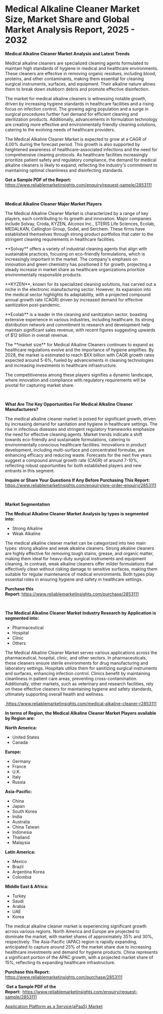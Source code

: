 <p><h1>Medical Alkaline Cleaner Market Size, Market Share and Global Market Analysis Report, 2025 - 2032</h1></p><p><strong>Medical Alkaline Cleaner Market Analysis and Latest Trends</strong></p>
<p><p>Medical alkaline cleaners are specialized cleaning agents formulated to maintain high standards of hygiene in medical and healthcare environments. These cleaners are effective in removing organic residues, including blood, proteins, and other contaminants, making them essential for cleaning surgical instruments, surfaces, and equipment. Their alkaline nature allows them to break down stubborn debris and promote effective disinfection.</p><p>The market for medical alkaline cleaners is witnessing notable growth, driven by increasing hygiene standards in healthcare facilities and a rising focus on infection control. The growing aging population and a surge in surgical procedures further fuel demand for efficient cleaning and sterilization products. Additionally, advancements in formulation technology are creating more effective and environmentally friendly cleaning solutions, catering to the evolving needs of healthcare providers.</p><p>The Medical Alkaline Cleaner Market is expected to grow at a CAGR of 4.00% during the forecast period. This growth is also supported by heightened awareness of healthcare-associated infections and the need for comprehensive cleaning protocols. As healthcare facilities increasingly prioritize patient safety and regulatory compliance, the demand for medical alkaline cleaners is likely to expand, reflecting the industry's commitment to maintaining optimal cleanliness and disinfecting standards.</p></p>
<p><strong>Get a Sample PDF of the Report:&nbsp;</strong> <a href="https://www.reliablemarketinsights.com/enquiry/request-sample/2853111?utm_campaign=3321&utm_medium=2&utm_source=Github&utm_content=ia&utm_term=11032025&utm_id=medical-alkaline-cleaner">https://www.reliablemarketinsights.com/enquiry/request-sample/2853111</a></p>
<p>&nbsp;</p>
<p><strong>Medical Alkaline Cleaner Major Market Players</strong></p>
<p><p>The Medical Alkaline Cleaner Market is characterized by a range of key players, each contributing to its growth and innovation. Major companies include Solvay, Croda, KYZEN, Alconox Inc., STERIS Life Sciences, Ecolab, MEDALKAN, Callington Group, Sodel, and Serchem. These firms have established themselves through strong product portfolios that cater to the stringent cleaning requirements in healthcare facilities.</p><p>**Solvay** offers a variety of industrial cleaning agents that align with sustainable practices, focusing on eco-friendly formulations, which is increasingly important in the market. The company's emphasis on innovation and green chemistry has positioned it for growth, projecting a steady increase in market share as healthcare organizations prioritize environmentally responsible products.</p><p>**KYZEN**, known for its specialized cleaning solutions, has carved out a niche in the electronic manufacturing sector. However, its expansion into the medical sector highlights its adaptability, with a projected compound annual growth rate (CAGR) driven by increased demand for effective sanitization post-pandemic.</p><p>**Ecolab** is a leader in the cleaning and sanitization sector, boasting extensive experience in various industries, including healthcare. Its strong distribution network and commitment to research and development help maintain significant sales revenue, with recent figures suggesting upwards of $12 billion in overall revenue. </p><p>The **market size** for Medical Alkaline Cleaners continues to expand as healthcare regulations evolve and the importance of hygiene amplifies. By 2028, the market is estimated to reach $XX billion with CAGR growth rates expected around 5-6%, fueled by advancements in cleaning technologies and increasing investments in healthcare infrastructure.</p><p>The competitiveness among these players signifies a dynamic landscape, where innovation and compliance with regulatory requirements will be pivotal for capturing market share.</p></p>
<p>&nbsp;</p>
<p><strong>What Are The Key Opportunities For Medical Alkaline Cleaner Manufacturers?</strong></p>
<p><p>The medical alkaline cleaner market is poised for significant growth, driven by increasing demand for sanitation and hygiene in healthcare settings. The rise in infectious diseases and stringent regulatory frameworks emphasize the need for effective cleaning agents. Market trends indicate a shift towards eco-friendly and sustainable formulations, catering to environmentally conscious healthcare facilities. Innovations in product development, including multi-surface and concentrated formulas, are enhancing efficacy and reducing waste. Forecasts for the next five years suggest a compound annual growth rate (CAGR) of around 7-10%, reflecting robust opportunities for both established players and new entrants in this segment.</p></p>
<p><strong>Inquire or Share Your Questions If Any Before Purchasing This Report:</strong> <a href="https://www.reliablemarketinsights.com/enquiry/pre-order-enquiry/2853111?utm_campaign=3321&utm_medium=2&utm_source=Github&utm_content=ia&utm_term=11032025&utm_id=medical-alkaline-cleaner">https://www.reliablemarketinsights.com/enquiry/pre-order-enquiry/2853111</a></p>
<p>&nbsp;</p>
<p><strong>Market Segmentation</strong></p>
<p><strong>The Medical Alkaline Cleaner Market Analysis by types is segmented into:</strong></p>
<p><ul><li>Strong Alkaline</li><li>Weak Alkaline</li></ul></p>
<p><p>The medical alkaline cleaner market can be categorized into two main types: strong alkaline and weak alkaline cleaners. Strong alkaline cleaners are highly effective for removing tough stains, grease, and organic matter, making them ideal for heavy-duty surgical instruments and equipment cleaning. In contrast, weak alkaline cleaners offer milder formulations that effectively clean without risking damage to sensitive surfaces, making them suitable for regular maintenance of medical environments. Both types play essential roles in ensuring hygiene and safety in healthcare settings.</p></p>
<p><strong>Purchase this Report:&nbsp;</strong><a href="https://www.reliablemarketinsights.com/purchase/2853111?utm_campaign=3321&utm_medium=2&utm_source=Github&utm_content=ia&utm_term=11032025&utm_id=medical-alkaline-cleaner">https://www.reliablemarketinsights.com/purchase/2853111</a></p>
<p>&nbsp;</p>
<p><strong>The Medical Alkaline Cleaner Market Industry Research by Application is segmented into:</strong></p>
<p><ul><li>Pharmaceutical</li><li>Hospital</li><li>Clinic</li><li>Others</li></ul></p>
<p><p>The Medical Alkaline Cleaner Market serves various applications across the pharmaceutical, hospital, clinic, and other sectors. In pharmaceuticals, these cleaners ensure sterile environments for drug manufacturing and laboratory settings. Hospitals utilize them for sanitizing surgical instruments and surfaces, enhancing infection control. Clinics benefit by maintaining cleanliness in patient care areas, preventing cross-contamination. Additionally, other markets, such as veterinary and research facilities, rely on these effective cleaners for maintaining hygiene and safety standards, ultimately supporting overall health and wellness.</p></p>
<p><a href="https://www.reliablemarketinsights.com/medical-alkaline-cleaner-r2853111?utm_campaign=3321&utm_medium=2&utm_source=Github&utm_content=ia&utm_term=11032025&utm_id=medical-alkaline-cleaner">&nbsp;https://www.reliablemarketinsights.com/medical-alkaline-cleaner-r2853111</a></p>
<p><strong>In terms of Region, the Medical Alkaline Cleaner Market Players available by Region are:</strong></p>
<p>
    <p> <strong> North America: </strong>
        <ul>
            <li>United States</li>
            <li>Canada</li>
        </ul>
        </p> 
    <p> <strong> Europe: </strong>
        <ul>
            <li>Germany</li>
            <li>France</li>
            <li>U.K.</li>
            <li>Italy</li>
            <li>Russia</li>
        </ul>
        </p> 
    <p> <strong> Asia-Pacific: </strong>
        <ul>
            <li>China</li>
            <li>Japan</li>
            <li>South Korea</li>
            <li>India</li>
            <li>Australia</li>
            <li>China Taiwan</li>
            <li>Indonesia</li>
            <li>Thailand</li>
            <li>Malaysia</li>
        </ul>
        </p> 
    <p> <strong> Latin America: </strong>
        <ul>
            <li>Mexico</li>
            <li>Brazil</li>
            <li>Argentina Korea</li>
            <li>Colombia</li>
        </ul>
        </p> 
    <p> <strong> Middle East & Africa: </strong>
        <ul>
            <li>Turkey</li>
            <li>Saudi</li>
            <li>Arabia</li>
            <li>UAE</li>
            <li>Korea</li>
        </ul>
    </p>
    </p>
<p><p>The medical alkaline cleaner market is experiencing significant growth across various regions. North America and Europe are projected to dominate the market, with market shares of approximately 35% and 30%, respectively. The Asia-Pacific (APAC) region is rapidly expanding, anticipated to capture around 25% of the market share due to increasing healthcare investments and demand for hygiene products. China represents a significant portion of the APAC growth, with a projected market share of 15%, reflecting its expanding healthcare infrastructure.</p></p>
<p><strong>Purchase this Report: </strong><a href="https://www.reliablemarketinsights.com/purchase/2853111?utm_campaign=3321&utm_medium=2&utm_source=Github&utm_content=ia&utm_term=11032025&utm_id=medical-alkaline-cleaner">https://www.reliablemarketinsights.com/purchase/2853111</a></p>
<p>&nbsp;<strong>Get a Sample PDF of the Report:&nbsp;&nbsp;</strong><a href="https://www.reliablemarketinsights.com/enquiry/request-sample/2853111?utm_campaign=3321&utm_medium=2&utm_source=Github&utm_content=ia&utm_term=11032025&utm_id=medical-alkaline-cleaner">https://www.reliablemarketinsights.com/enquiry/request-sample/2853111</a></p>
<p><strong></strong></p>
<p><p><a href="https://github.com/madethkijori/Market-Research-Report-List-1/blob/main/application-platform-as-a-serviceapaas-market.md?utm_campaign=3321&utm_medium=2&utm_source=Github&utm_content=ia&utm_term=11032025&utm_id=medical-alkaline-cleaner">Application Platform as a Service(aPaaS) Market</a></p></p>